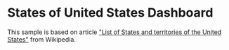 # States of United States Dashboard

This sample is based on article ["List of States and territories of the United States"](https://en.wikipedia.org/wiki/List_of_states_and_territories_of_the_United_States) from Wikipedia.
